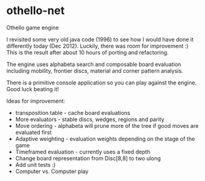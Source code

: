 othello-net
===========

Othello game engine

I revisited some very old java code (1996) to see how I would have done it differently today (Dec 2012). Luckily, there was room for improvement :) This is the result after about 10 hours of porting and refactoring.
 
The engine uses alphabeta search and composable board evaluation including mobility, frontier discs, material and corner pattern analysis.

There is a primitive console application so you can play against the engine. Good luck beating it!

Ideas for improvement:
* transposition table - cache board evaluations
* More evaluators - stable discs, wedges, regions and parity
* Move ordering - alphabeta will prune more of the tree if good moves are evaluated first
* Adaptive weighting - evaluation weights depending on the stage of the game
* Timeframed evaluation - currently uses a fixed depth
* Change board representation from Disc[8,8] to two ulong
* Add unit tests :)
* Computer vs. Computer play
